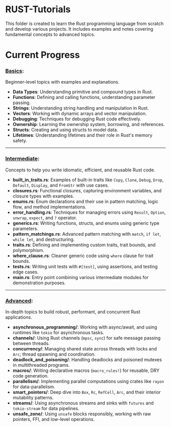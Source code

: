 # RUST-Tutorials

This folder is created to learn the Rust programming language from scratch and develop various projects. It includes examples and notes covering fundamental concepts to advanced topics.


# Current Progress

###  [**Basics**](./basics/src):
Beginner-level topics with examples and explanations.

- **Data Types**: Understanding primitive and compound types in Rust.
- **Functions**: Defining and calling functions, understanding parameter passing.
- **Strings**: Understanding string handling and manipulation in Rust.
- **Vectors**: Working with dynamic arrays and vector manipulation.
- **Debugging**: Techniques for debugging Rust code effectively.
- **Ownership**: Learning the ownership system, borrowing, and references.
- **Structs**: Creating and using structs to model data.
- **Lifetimes**: Understanding lifetimes and their role in Rust's memory safety.

---

###  [**Intermediate**](./intermediate/src):
Concepts to help you write idiomatic, efficient, and reusable Rust code.

- **built_in_traits.rs**: Examples of built-in traits like `Copy`, `Clone`, `Debug`, `Drop`, `Default`, `Display`, and `FromStr` with use cases.
- **closures.rs**: Functional closures, capturing environment variables, and closure types with examples.
- **enums.rs**: Enum declarations and their use in pattern matching, logic flow, and method implementations.
- **error_handling.rs**: Techniques for managing errors using `Result`, `Option`, `unwrap`, `expect`, and `?` operator.
- **generics.rs**: Writing functions, structs, and enums using generic type parameters.
- **pattern_matchings.rs**: Advanced pattern matching with `match`, `if let`, `while let`, and destructuring.
- **traits.rs**: Defining and implementing custom traits, trait bounds, and polymorphism.
- **where_clause.rs**: Cleaner generic code using `where` clause for trait bounds.
- **tests.rs**: Writing unit tests with `#[test]`, using assertions, and testing edge cases.
- **main.rs**: Entry point combining various intermediate modules for demonstration purposes.

---

###  [**Advanced**](./advanced/src):
In-depth topics to build robust, performant, and concurrent Rust applications.

- **asynchronous_programming/**: Working with async/await, and using runtimes like `tokio` for asynchronous tasks.
- **channels/**: Using Rust channels (`mpsc`, `sync`) for safe message passing between threads.
- **concurrency/**: Managing shared state across threads with locks and `Arc`; thread spawning and coordination.
- **deadlock_and_poisoning/**: Handling deadlocks and poisoned mutexes in multithreaded programs.
- **macros/**: Writing declarative macros (`macro_rules!`) for reusable, DRY code generation.
- **parallelism/**: Implementing parallel computations using crates like `rayon` for data-parallelism.
- **smart_pointers/**: Deep dive into `Box`, `Rc`, `RefCell`, `Arc`, and their interior mutability patterns.
- **streams/**: Using asynchronous streams and sinks with `futures` and `tokio-stream` for data pipelines.
- **unsafe_zone/**: Using `unsafe` blocks responsibly, working with raw pointers, FFI, and low-level operations.



